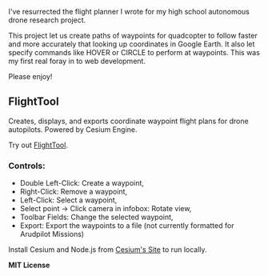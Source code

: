 
I've resurrected the flight planner I wrote for my high school autonomous drone research project.

This project let us create paths of waypoints for quadcopter to follow faster and more accurately that looking up coordinates in Google Earth. It also let specify commands like HOVER or CIRCLE to perform at waypoints. This was my first real foray in to web development.

Please enjoy!

## FlightTool
Creates, displays, and exports coordinate waypoint flight plans for drone autopilots. Powered by Cesium Engine.

Try out [FlightTool](https://charliea0.github.io/projects/FlightTool/FlightTool.html).

### Controls:
 * Double Left-Click: Create a waypoint,
 * Right-Click: Remove a waypoint,
 * Left-Click: Select a waypoint,
 * Select point → Click camera in infobox: Rotate view,
 * Toolbar Fields: Change the selected waypoint,
 * Export: Export the waypoints to a file (not currently formatted for Arudpilot Missions)

Install Cesium and Node.js from [Cesium's Site](http://cesiumjs.org/tutorials/cesium-up-and-running/) to run locally.

**MIT License**

